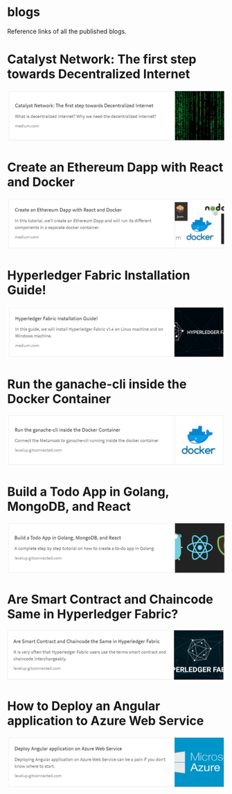 # blogs
Reference links of all the published blogs. 

# Catalyst Network: The first step towards Decentralized Internet  

<a href="https://medium.com/catalystnetorg/catalyst-network-the-first-step-towards-decentralized-internet-63469930e58b">
	<img src="./images/catalyst-network.PNG"/> 
</a>

# Create an Ethereum Dapp with React and Docker  

<a href="https://medium.com/hackernoon/create-an-ethereum-dapp-with-react-and-docker-211223005f17">
	<img src="./images/dapp-eth-dock-react.PNG"/> 
</a>

# Hyperledger Fabric Installation Guide!

<a href="https://medium.com/hackernoon/hyperledger-fabric-installation-guide-74065855eca9">
	<img src="./images/fabricInstallation.PNG"/>
</a>

# Run the ganache-cli inside the Docker Container

<a href="https://levelup.gitconnected.com/run-the-ganache-cli-inside-the-docker-container-5e70bc962bfe">
	<img src="./images/ganache-docker.PNG"/>
</a>

# Build a Todo App in Golang, MongoDB, and React  

<a href="https://levelup.gitconnected.com/build-a-todo-app-in-golang-mongodb-and-react-e1357b4690a6">
	<img src="./images/go-todo-app.PNG"/> 
</a>

# Are Smart Contract and Chaincode Same in Hyperledger Fabric?

<a href="https://levelup.gitconnected.com/do-smart-contract-and-chaincode-are-same-in-hyperledger-fabric-1b4c3034d593">
	<img src="./images/areSMandCC.PNG"/>
</a>

# How to Deploy an Angular application to Azure Web Service

<a href="https://levelup.gitconnected.com/deploy-angular-application-on-azure-web-service-960e441bb13d">
	<img src="./images/deployAngularAzure.PNG"/>
</a>
